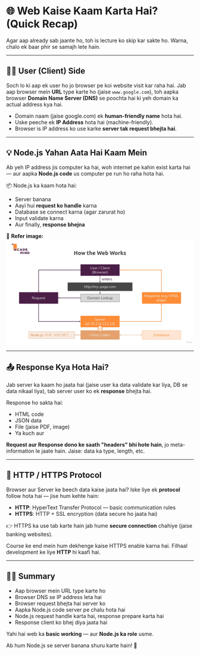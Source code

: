 
# 🌐 Web Kaise Kaam Karta Hai? (Quick Recap)

Agar aap already sab jaante ho, toh is lecture ko skip kar sakte ho. Warna, chalo ek baar phir se samajh lete hain.

---

## 👨‍💻 User (Client) Side

Soch lo ki aap ek user ho jo browser pe koi website visit kar raha hai. Jab aap browser mein **URL** type karte ho (jaise `www.google.com`), toh aapka browser **Domain Name Server (DNS)** se poochta hai ki yeh domain ka actual address kya hai.

- Domain naam (jaise google.com) ek **human-friendly name** hota hai.
- Uske peeche ek **IP Address** hota hai (machine-friendly).
- Browser is IP address ko use karke **server tak request bhejta hai**.

---

## 💡 Node.js Yahan Aata Hai Kaam Mein

Ab yeh IP address jis computer ka hai, woh internet pe kahin exist karta hai — aur aapka **Node.js code** us computer pe run ho raha hota hai.

📦 Node.js ka kaam hota hai:
- Server banana
- Aayi hui **request ko handle** karna
- Database se connect karna (agar zarurat ho)
- Input validate karna
- Aur finally, **response bhejna**

📸 **Refer image:**  
![Client Server Setup](./photo/1_1.png)

---

## 📤 Response Kya Hota Hai?

Jab server ka kaam ho jaata hai (jaise user ka data validate kar liya, DB se data nikaal liya), tab server user ko ek **response** bhejta hai.

Response ho sakta hai:
- HTML code
- JSON data
- File (jaise PDF, image)
- Ya kuch aur

**Request aur Response dono ke saath "headers" bhi hote hain**, jo meta-information le jaate hain. Jaise: data ka type, length, etc.

---

## 📡 HTTP / HTTPS Protocol

Browser aur Server ke beech data kaise jaata hai? Iske liye ek **protocol** follow hota hai — jise hum kehte hain:

- **HTTP**: HyperText Transfer Protocol — basic communication rules
- **HTTPS**: HTTP + SSL encryption (data secure ho jaata hai)

👉 HTTPS ka use tab karte hain jab hume **secure connection** chahiye (jaise banking websites).

Course ke end mein hum dekhenge kaise HTTPS enable karna hai. Filhaal development ke liye **HTTP** hi kaafi hai.

---

## 🧑‍💻 Summary

- Aap browser mein URL type karte ho
- Browser DNS se IP address leta hai
- Browser request bhejta hai server ko
- Aapka Node.js code server pe chalu hota hai
- Node.js request handle karta hai, response prepare karta hai
- Response client ko bhej diya jaata hai

Yahi hai web ka **basic working** — aur **Node.js ka role** usme.

Ab hum Node.js se server banana shuru karte hain! 🚀
